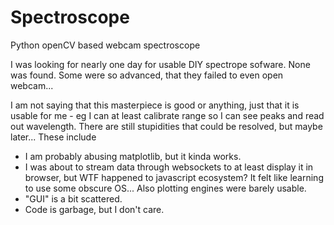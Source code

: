 # Spectroscope
Python openCV based webcam spectroscope

I was looking for nearly one day for usable DIY spectrope sofware. None was found. Some were so advanced, that they failed to even open webcam...

I am not saying that this masterpiece is good or anything, just that it is usable for me - eg I can at least calibrate range so I can see peaks and read out wavelength.
There are still stupidities that could be resolved, but maybe later... These include
 - I am probably abusing matplotlib, but it kinda works.
 - I was about to stream data through websockets to at least display it in browser, but WTF happened to javascript ecosystem? It felt like learning to use some obscure OS... Also plotting engines were barely usable.
 - "GUI" is a bit scattered.
 - Code is garbage, but I don't care.
